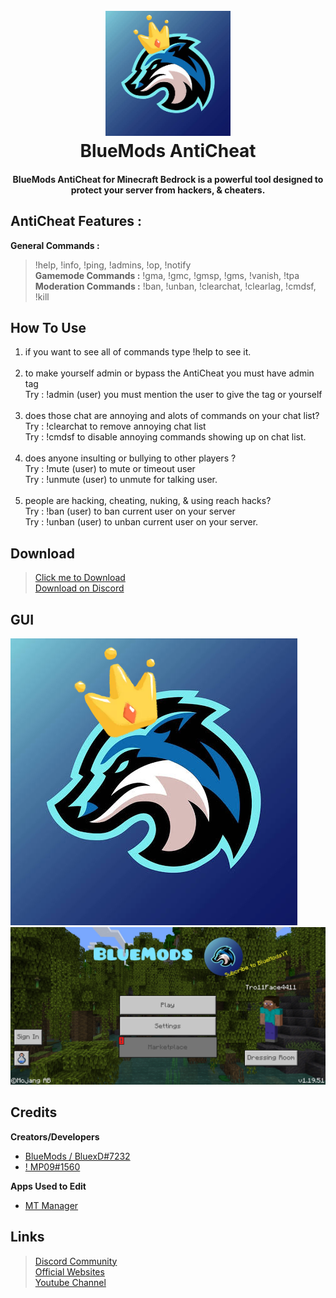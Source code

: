 
<h1 align="center">
  <br>
  <a href="https://www.youtube.com/c/BlueModsYT"><img src="blue.png" alt="BlueMods" width="200"></a>
  <br>
  BlueMods AntiCheat
  <br>
</h1>

<h4 align="center">BlueMods AntiCheat for Minecraft Bedrock is a powerful tool designed to protect your server from hackers, & cheaters</a>.</h4>

## AntiCheat Features :
**General Commands :**
> !help, !info, !ping, !admins, !op, !notify</br>
**Gamemode Commands :**
> !gma, !gmc, !gmsp, !gms, !vanish, !tpa</br>
**Moderation Commands :**
> !ban, !unban, !clearchat, !clearlag, !cmdsf, !kill


## How To Use
1. if you want to see all of commands type !help to see it.</br></br>
2. to make yourself admin or bypass the AntiCheat you must have admin tag</br>
Try : !admin (user) you must mention the user to give the tag or yourself</br></br>
3. does those chat are annoying and alots of commands on your chat list?</br>
Try : !clearchat to remove annoying chat list</br>
Try : !cmdsf to disable annoying commands showing up on chat list.</br></br>
4. does anyone insulting or bullying to other players ?</br>
Try : !mute (user) to mute or timeout user</br>
Try : !unmute (user) to unmute for talking user.</br></br>
5. people are hacking, cheating, nuking, & using reach hacks?</br>
Try : !ban (user) to ban current user on your server</br>
Try : !unban (user) to unban current user on your server.


## Download
> [Click me to Download](https://bluemods.neocities.org)</br>
> [Download on Discord](https://dsc.gg/bluemods)


## GUI
![](blue.png)
![](minecraft.png)


## Credits
**Creators/Developers**
- [BlueMods / BluexD#7232](https://dsc.gg/bluemods)</br>
- [! MP09#1560](https://discord.gg/9J3Nhb7ggg)

**Apps Used to Edit**
- [MT Manager](https://mt2.cn)

## Links
> [Discord Community](https://dsc.gg/bluemods)</br>
> [Official Websites](https://bluemods.neocities.org)</br>
> [Youtube Channel](https://youtube.com/@BlueModsYT)</br>

